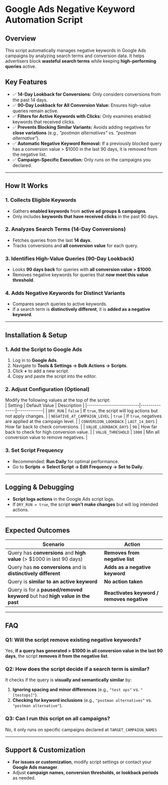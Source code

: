 # **Google Ads Negative Keyword Automation Script**  

## **Overview**  
This script automatically manages negative keywords in Google Ads campaigns by analyzing search terms and conversion data. It helps advertisers block **wasteful search terms** while keeping **high-performing queries** active.  

## **Key Features**  
- ✅ **14-Day Lookback for Conversions:** Only considers conversions from the past 14 days.  
- ✅ **90-Day Lookback for All Conversion Value:** Ensures high-value queries remain active.  
- ✅ **Filters for Active Keywords with Clicks:** Only examines enabled keywords that received clicks.  
- ✅ **Prevents Blocking Similar Variants:** Avoids adding negatives for **close variations** (e.g., *"postman alternatives"* vs. *"postman alternative"*).  
- ✅ **Automatic Negative Keyword Removal:** If a previously blocked query has a conversion value > $1000 in the last 90 days, it is removed from the negative list.  
- ✅ **Campaign-Specific Execution:** Only runs on the campaigns you declared.

---

## **How It Works**  
### **1. Collects Eligible Keywords**  
- Gathers **enabled keywords** from **active ad groups & campaigns**.  
- Only includes **keywords that have received clicks** in the past 90 days.  

### **2. Analyzes Search Terms (14-Day Conversions)**  
- Fetches queries from the last **14 days**.  
- Tracks conversions and **all conversion value** for each query.  

### **3. Identifies High-Value Queries (90-Day Lookback)**  
- Looks **90 days back** for queries with **all conversion value > $1000**.  
- Removes negative keywords for queries that **now meet this value threshold**.  

### **4. Adds Negative Keywords for Distinct Variants**  
- Compares search queries to active keywords.  
- If a search term is **distinctively different**, it is **added as a negative keyword**.  

---

## **Installation & Setup**  
### **1. Add the Script to Google Ads**  
1. Log in to **Google Ads**.  
2. Navigate to **Tools & Settings → Bulk Actions → Scripts**.  
3. Click **+** to add a new script.  
4. Copy and paste the script into the editor.  

### **2. Adjust Configuration (Optional)**  
Modify the following values at the top of the script:  
| Setting                  | Default Value  | Description |
|--------------------------|---------------|-------------|
| `DRY_RUN`                | `false`       | If `true`, the script will log actions but not apply changes. |
| `NEGATIVE_AT_CAMPAIGN_LEVEL` | `true`   | If `true`, negatives are applied at the campaign level. |
| `CONVERSION_LOOKBACK`    | `LAST_14_DAYS` | How far back to check conversions. |
| `VALUE_LOOKBACK_DAYS`    | `90`           | How far back to check for high conversion value. |
| `VALUE_THRESHOLD`        | `1000`         | Min all conversion value to remove negatives. |

### **3. Set Script Frequency**  
- Recommended: **Run Daily** for optimal performance.  
- Go to **Scripts → Select Script → Edit Frequency → Set to Daily**.  

---

## **Logging & Debugging**  
- **Script logs actions** in the Google Ads script logs.  
- If `DRY_RUN = true`, the script **won’t make changes** but will log intended actions.  

---

## **Expected Outcomes**  
| Scenario | Action |
|----------|--------|
| Query has **conversions** and **high value** (> $1000 in last 90 days) | **Removes from negative list** |
| Query has **no conversions** and is **distinctively different** | **Adds as a negative keyword** |
| Query is **similar to an active keyword** | **No action taken** |
| Query is for a **paused/removed keyword** but had **high value in the past** | **Reactivates keyword / removes negative** |

---

## **FAQ**  
### **Q1: Will the script remove existing negative keywords?**  
Yes, **if a query has generated > $1000 in all conversion value in the last 90 days**, the script **removes it from the negative list**.  

### **Q2: How does the script decide if a search term is similar?**  
It checks if the query is **visually and semantically similar** by:  
1. **Ignoring spacing and minor differences** (e.g., `"test ops"` vs. `"[testops]"`).  
2. **Checking for keyword inclusions** (e.g., `"postman alternatives"` vs. `"postman alternative"`).  

### **Q3: Can I run this script on all campaigns?**  
No, it only runs on specific campaigns declared at `TARGET_CAMPAIGN_NAMES`  

---

## **Support & Customization**  
- **For issues or customization**, modify script settings or contact your **Google Ads manager**.  
- Adjust **campaign names, conversion thresholds, or lookback periods** as needed.  
